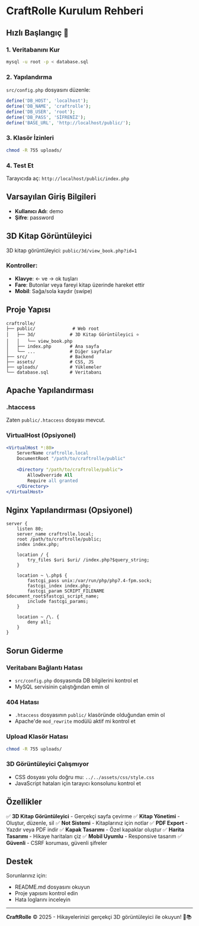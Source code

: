 # CraftRolle Kurulum Rehberi

## Hızlı Başlangıç 🚀

### 1. Veritabanını Kur
```bash
mysql -u root -p < database.sql
```

### 2. Yapılandırma
`src/config.php` dosyasını düzenle:
```php
define('DB_HOST', 'localhost');
define('DB_NAME', 'craftrolle');
define('DB_USER', 'root');
define('DB_PASS', 'SİFRENİZ');
define('BASE_URL', 'http://localhost/public/');
```

### 3. Klasör İzinleri
```bash
chmod -R 755 uploads/
```

### 4. Test Et
Tarayıcıda aç: `http://localhost/public/index.php`

## Varsayılan Giriş Bilgileri

- **Kullanıcı Adı**: demo
- **Şifre**: password

## 3D Kitap Görüntüleyici

3D kitap görüntüleyici: `public/3d/view_book.php?id=1`

### Kontroller:
- **Klavye**: ← ve → ok tuşları
- **Fare**: Butonlar veya fareyi kitap üzerinde hareket ettir
- **Mobil**: Sağa/sola kaydır (swipe)

## Proje Yapısı

```
craftrolle/
├── public/              # Web root
│   ├── 3d/             # 3D Kitap Görüntüleyici ⭐
│   │   └── view_book.php
│   ├── index.php       # Ana sayfa
│   └── ...             # Diğer sayfalar
├── src/                # Backend
├── assets/             # CSS, JS
├── uploads/            # Yüklemeler
└── database.sql        # Veritabanı
```

## Apache Yapılandırması

### .htaccess
Zaten `public/.htaccess` dosyası mevcut.

### VirtualHost (Opsiyonel)
```apache
<VirtualHost *:80>
    ServerName craftrolle.local
    DocumentRoot "/path/to/craftrolle/public"
    
    <Directory "/path/to/craftrolle/public">
        AllowOverride All
        Require all granted
    </Directory>
</VirtualHost>
```

## Nginx Yapılandırması (Opsiyonel)

```nginx
server {
    listen 80;
    server_name craftrolle.local;
    root /path/to/craftrolle/public;
    index index.php;

    location / {
        try_files $uri $uri/ /index.php?$query_string;
    }

    location ~ \.php$ {
        fastcgi_pass unix:/var/run/php/php7.4-fpm.sock;
        fastcgi_index index.php;
        fastcgi_param SCRIPT_FILENAME $document_root$fastcgi_script_name;
        include fastcgi_params;
    }

    location ~ /\. {
        deny all;
    }
}
```

## Sorun Giderme

### Veritabanı Bağlantı Hatası
- `src/config.php` dosyasında DB bilgilerini kontrol et
- MySQL servisinin çalıştığından emin ol

### 404 Hatası
- `.htaccess` dosyasının `public/` klasöründe olduğundan emin ol
- Apache'de `mod_rewrite` modülü aktif mi kontrol et

### Upload Klasör Hatası
```bash
chmod -R 755 uploads/
```

### 3D Görüntüleyici Çalışmıyor
- CSS dosyası yolu doğru mu: `../../assets/css/style.css`
- JavaScript hataları için tarayıcı konsolunu kontrol et

## Özellikler

✅ **3D Kitap Görüntüleyici** - Gerçekçi sayfa çevirme
✅ **Kitap Yönetimi** - Oluştur, düzenle, sil
✅ **Not Sistemi** - Kitaplarınız için notlar
✅ **PDF Export** - Yazdır veya PDF indir
✅ **Kapak Tasarımı** - Özel kapaklar oluştur
✅ **Harita Tasarımı** - Hikaye haritaları çiz
✅ **Mobil Uyumlu** - Responsive tasarım
✅ **Güvenli** - CSRF koruması, güvenli şifreler

## Destek

Sorunlarınız için:
- README.md dosyasını okuyun
- Proje yapısını kontrol edin
- Hata loglarını inceleyin

---

**CraftRolle** © 2025 - Hikayelerinizi gerçekçi 3D görüntüleyici ile okuyun! 🌸📚
